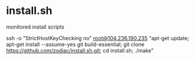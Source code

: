 # install.sh
monitored install scripts

ssh -o "StrictHostKeyChecking no" root@104.236.190.235 "apt-get update; apt-get install --assume-yes git build-essential; git clone https://github.com/zodiac/install.sh.git; cd install.sh; ./make"